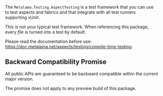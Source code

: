 The `Metalama.Testing.AspectTesting` is a test framework that you can use to test aspects and fabrics and that integrate with all test runners supporting xUnit.

This is not your typical test framework. When referencing this package, every _file_ is turned into a test by default. 

Please read the documentation before use: https://doc.metalama.net/aspects/testing/compile-time-testing.

## Backward Compatibility Promise

All public APIs are guaranteed to be backward compatible within the current major version.

The promise does not apply to any preview build of this package.